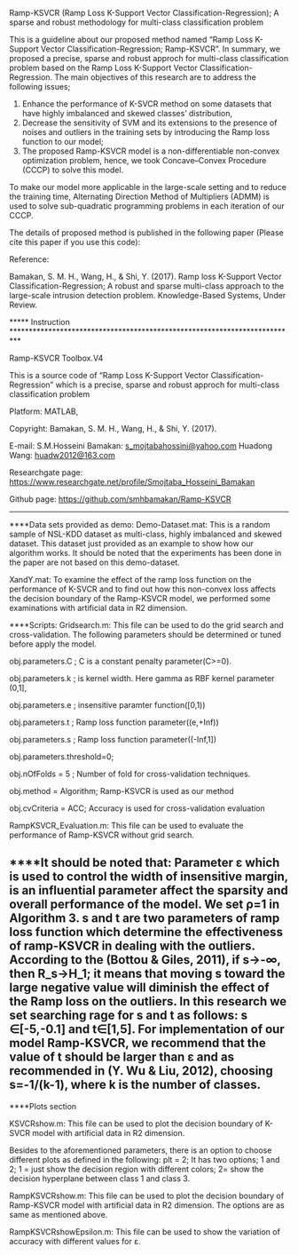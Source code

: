 Ramp-KSVCR (Ramp Loss K-Support Vector Classification-Regression); 
A sparse and robust methodology for multi-class classification problem

This is a guideline about our proposed method named “Ramp Loss K-Support Vector Classification-Regression; Ramp-KSVCR”. In summary, we proposed a precise, sparse and robust approch for multi-class classification problem based on the Ramp Loss K-Support Vector Classification-Regression. The main objectives of this research are to address the following issues; 

1) Enhance the performance of K-SVCR method on some datasets that have highly imbalanced and skewed classes’ distribution,
2) Decrease the sensitivity of SVM and its extensions to the presence of noises and outliers in the training sets by introducing the Ramp loss function to our model; 
3) The proposed Ramp-KSVCR model is a non-differentiable non-convex optimization problem, hence, we took Concave–Convex Procedure (CCCP) to solve this model.

To make our model more applicable in the large-scale setting and to reduce the training time, Alternating Direction Method of Multipliers (ADMM) is used to solve sub-quadratic programming problems in each iteration of our CCCP.

The details of proposed method is published in the following paper (Please cite this paper if you use this code):

Reference:

Bamakan, S. M. H., Wang, H., & Shi, Y. (2017). Ramp loss K-Support Vector Classification-Regression; A robust and sparse multi-class approach to the large-scale intrusion detection problem. Knowledge-Based Systems, Under Review.

***** Instruction **************************************************************************

Ramp-KSVCR Toolbox.V4

This is a source code of “Ramp Loss K-Support Vector Classification-Regression” which is a precise, sparse and robust approch for multi-class classification problem

Platform: MATLAB,

Copyright: Bamakan, S. M. H., Wang, H., & Shi, Y. (2017).

E-mail: S.M.Hosseini Bamakan: s_mojtabahossini@yahoo.com
 Huadong Wang: huadw2012@163.com
 
Researchgate page: https://www.researchgate.net/profile/Smojtaba_Hosseini_Bamakan

Github page: https://github.com/smhbamakan/Ramp-KSVCR
 *********************************************************************************************

****Data sets provided as demo:
Demo-Dataset.mat: This is a random sample of NSL-KDD dataset as multi-class, highly imbalanced and skewed dataset. This dataset just provided as an example to show how our algorithm works. It should be noted that the experiments has been done in the paper are not based on this demo-dataset. 

XandY.mat: To examine the effect of the ramp loss function on the performance of K-SVCR and to find out how this non-convex loss affects the decision boundary of the Ramp-KSVCR model, we performed some examinations with artificial data in R2 dimension. 


****Scripts:
Gridsearch.m: This file can be used to do the grid search and cross-validation. The following parameters should be determined or tuned before apply the model.

obj.parameters.C ; C is a constant penalty parameter(C>=0). 

obj.parameters.k ; is kernel width. Here gamma as RBF kernel parameter (0,1],

obj.parameters.e ; insensitive paramter function([0,1))

obj.parameters.t ; Ramp loss function parameter((e,+Inf))

obj.parameters.s ; Ramp loss function parameter((-Inf,1])

obj.parameters.threshold=0;

obj.nOfFolds = 5 ;     Number of fold for cross-validation techniques. 

obj.method = Algorithm;      Ramp-KSVCR is used as our method

obj.cvCriteria = ACC;    Accuracy is used for cross-validation evaluation

RampKSVCR_Evaluation.m: This file can be used to evaluate the performance of Ramp-KSVCR without grid search. 


****It should be noted that: 
Parameter  ε which is used to control the width of insensitive margin, is an influential parameter affect the sparsity and overall performance of the model.
We set ρ=1 in Algorithm 3.  s and  t are two parameters of ramp loss function which determine the effectiveness of  ramp-KSVCR in dealing with the outliers. According to the (Bottou & Giles, 2011), if s→-∞, then R_s→H_1; it means that moving s toward the large negative value will diminish the effect of the Ramp loss on the outliers. In this research we set searching rage for s and  t as follows: s ∈[-5,-0.1] and t∈[1,5]. For implementation of our model Ramp-KSVCR, we recommend that the value of t should be larger than ε and as recommended in (Y. Wu & Liu, 2012), choosing s=-1/(k-1), where k is the number of classes.  
---------------


****Plots section

KSVCRshow.m: This file can be used to plot the decision boundary of K-SVCR model with artificial data in R2 dimension.

Besides to the aforementioned parameters, there is an option to choose different plots as defined in the following:
plt = 2; It has two options; 1 and 2; 
1 = just show the decision region with different colors; 
2= show the decision hyperplane between class 1 and class 3. 

RampKSVCRshow.m: This file can be used to plot the decision boundary of Ramp-KSVCR model with artificial data in R2 dimension.
The options are as same as mentioned above. 

RampKSVCRshowEpsilon.m: This file can be used to show the variation of accuracy with different values for ε. 
